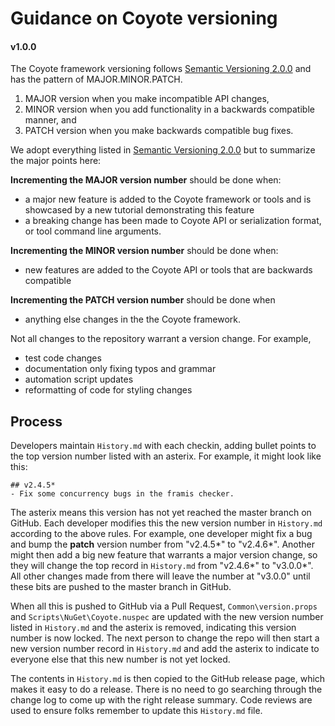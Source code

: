 # Guidance on Coyote versioning
#### v1.0.0

The Coyote framework versioning follows [Semantic Versioning 2.0.0](https://semver.org/) and has the pattern of MAJOR.MINOR.PATCH.

1. MAJOR version when you make incompatible API changes,
2. MINOR version when you add functionality in a backwards compatible manner, and
3. PATCH version when you make backwards compatible bug fixes.

We adopt everything listed in [Semantic Versioning 2.0.0](https://semver.org/)
but to summarize the major points here:

**Incrementing the MAJOR version number** should be done when:
 - a major new feature is added to the Coyote framework or tools and is showcased by a new tutorial demonstrating this feature
 - a breaking change has been made to Coyote API or serialization format, or
 tool command line arguments.

**Incrementing the MINOR version number** should be done when:
 - new features are added to the Coyote API or tools that are backwards
 compatible

**Incrementing the PATCH version number** should be done when
 - anything else changes in the the Coyote framework.

Not all changes to the repository warrant a version change. For example,
 - test code changes
 - documentation only fixing typos and grammar
 - automation script updates
 - reformatting of code for styling changes

## Process

Developers maintain `History.md` with each checkin, adding bullet points to the
top version number listed with an asterix. For example, it might look like this:

```
## v2.4.5*
- Fix some concurrency bugs in the framis checker.
```

The asterix means this version has not yet reached the master branch on GitHub. Each developer
modifies this the new version number in `History.md` according to the above rules. For example, one
developer might fix a bug and bump the **patch** version number from "v2.4.5*" to "v2.4.6*". Another
might then add a big new feature that warrants a major version change, so they will change the
top record in `History.md` from "v2.4.6*" to "v3.0.0*". All other changes made from there will leave
the number at "v3.0.0" until these bits are pushed to the master branch in GitHub.

When all this is pushed to GitHub via a Pull Request, `Common\version.props` and
`Scripts\NuGet\Coyote.nuspec` are updated with the new version number listed in `History.md` and the
asterix is removed, indicating this version number is now locked. The next person to change the repo will then start a new version number record in `History.md` and add the asterix to indicate to everyone else
that this new number is not yet locked.

The contents in `History.md` is then copied to the GitHub release page, which makes it easy to do
a release. There is no need to go searching through the change log to come up with the right
release summary. Code reviews are used to ensure folks remember to update this `History.md` file.
